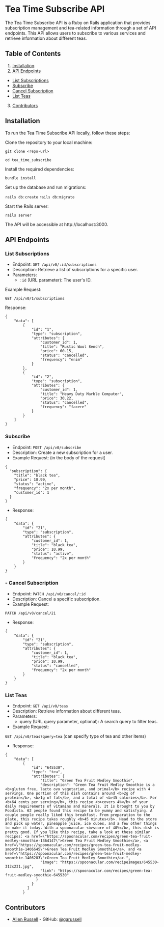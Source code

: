 # Tea Time Subscribe API

The Tea Time Subscribe API is a Ruby on Rails application that provides subscription management and tea-related information through a set of API endpoints. This API allows users to subscribe to various services and retrieve information about different teas.

## Table of Contents
1. [Installation](#installation)
2. [API Endpoints](#api-endpoints)
  - [List Subscriptions](#list-subscriptions)
  - [Subscribe](#subscribe)
  - [Cancel Subscription](#cancel-subscription)
  - [List Teas](#list-teas)
3. [Contributors](#contributors)

## Installation

To run the Tea Time Subscribe API locally, follow these steps:

Clone the repository to your local machine:

`git clone <repo-url>`

`cd tea_time_subscribe`

Install the required dependencies:

`bundle install`

Set up the database and run migrations:

`rails db:create`
`rails db:migrate`

Start the Rails server:

`rails server`

The API will be accessible at http://localhost:3000.

## API Endpoints

### List Subscriptions

- Endpoint: `GET /api/v0/:id/subscriptions`
- Description: Retrieve a list of subscriptions for a specific user.
- Parameters:
  - `:id` (URL parameter): The user's ID.

Example Request:

`GET /api/v0/1/subscriptions`

Response:
```
{
    "data": [
        {
            "id": "1",
            "type": "subscription",
            "attributes": {
                "customer_id": 1,
                "title": "Rustic Wool Bench",
                "price": 60.15,
                "status": "cancelled",
                "frequency": "enim"
            }
        },
        {
            "id": "2",
            "type": "subscription",
            "attributes": {
                "customer_id": 1,
                "title": "Heavy Duty Marble Computer",
                "price": 30.22,
                "status": "cancelled",
                "frequency": "facere"
            }
        }
    ]
}
```
### Subscribe

- Endpoint: `POST /api/v0/subscribe`
- Description: Create a new subscription for a user.
- Example Request: (in the body of the request)
```
{
  "subscription": {
    "title": "black tea",
    "price": 10.99,
    "status": "active",
    "frequency": "2x per month",
    "customer_id": 1  
  }
}
```
- Response:
```
{
    "data": {
        "id": "21",
        "type": "subscription",
        "attributes": {
            "customer_id": 1,
            "title": "black tea",
            "price": 10.99,
            "status": "active",
            "frequency": "2x per month"
        }
    }
}
```

### - Cancel Subscription
- Endpoint: `PATCH /api/v0/cancel/:id`
- Description: Cancel a specific subscription.
- Example Request:

`PATCH /api/v0/cancel/21`

- Response:
```
{
    "data": {
        "id": "21",
        "type": "subscription",
        "attributes": {
            "customer_id": 1,
            "title": "black tea",
            "price": 10.99,
            "status": "cancelled",
            "frequency": "2x per month"
        }
    }
}
```

### List Teas
- Endpoint: `GET /api/v0/teas`
- Description: Retrieve information about different teas.
- Parameters:
  - query (URL query parameter, optional): A search query to filter teas.
- Example Request:

`GET /api/v0/teas?query=tea` (can specify type of tea and other items)   

- Response:
```
{
    "data": [
        {
            "id": "645530",
            "type": "tea",
            "attributes": {
                "title": "Green Tea Fruit Medley Smoothie",
                "description": "Green Tea Fruit Medley Smoothie is a <b>gluten free, lacto ovo vegetarian, and primal</b> recipe with 4 servings. One portion of this dish contains around <b>2g of protein</b>, <b>1g of fat</b>, and a total of <b>45 calories</b>. For <b>64 cents per serving</b>, this recipe <b>covers 4%</b> of your daily requirements of vitamins and minerals. It is brought to you by Foodista. 62 people found this recipe to be yummy and satisfying. A couple people really liked this breakfast. From preparation to the plate, this recipe takes roughly <b>45 minutes</b>. Head to the store and pick up water, pineapple juice, ice cubes, and a few other things to make it today. With a spoonacular <b>score of 40%</b>, this dish is pretty good. If you like this recipe, take a look at these similar recipes: <a href=\"https://spoonacular.com/recipes/green-tea-fruit-medley-smoothie-1364147\">Green Tea Fruit Medley Smoothie</a>, <a href=\"https://spoonacular.com/recipes/green-tea-fruit-medley-smoothie-1406645\">Green Tea Fruit Medley Smoothie</a>, and <a href=\"https://spoonacular.com/recipes/green-tea-fruit-medley-smoothie-1406283\">Green Tea Fruit Medley Smoothie</a>.",
                "image": "https://spoonacular.com/recipeImages/645530-312x231.jpg",
                "link": "https://spoonacular.com/recipes/green-tea-fruit-medley-smoothie-645530"
              }
            }
          ]     
        }
```

## Contributors
- [Allen Russell](allenrusselldev@gmail.com) - GitHub: [@garussell](https://github.com/garussell)

